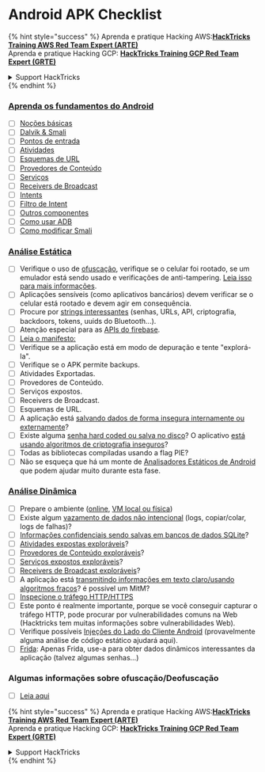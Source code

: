 # Android APK Checklist

{% hint style="success" %}
Aprenda e pratique Hacking AWS:<img src="/.gitbook/assets/arte.png" alt="" data-size="line">[**HackTricks Training AWS Red Team Expert (ARTE)**](https://training.hacktricks.xyz/courses/arte)<img src="/.gitbook/assets/arte.png" alt="" data-size="line">\
Aprenda e pratique Hacking GCP: <img src="/.gitbook/assets/grte.png" alt="" data-size="line">[**HackTricks Training GCP Red Team Expert (GRTE)**<img src="/.gitbook/assets/grte.png" alt="" data-size="line">](https://training.hacktricks.xyz/courses/grte)

<details>

<summary>Support HackTricks</summary>

* Confira os [**planos de assinatura**](https://github.com/sponsors/carlospolop)!
* **Junte-se ao** 💬 [**grupo do Discord**](https://discord.gg/hRep4RUj7f) ou ao [**grupo do telegram**](https://t.me/peass) ou **siga**-nos no **Twitter** 🐦 [**@hacktricks\_live**](https://twitter.com/hacktricks\_live)**.**
* **Compartilhe truques de hacking enviando PRs para o** [**HackTricks**](https://github.com/carlospolop/hacktricks) e [**HackTricks Cloud**](https://github.com/carlospolop/hacktricks-cloud) repositórios do github.

</details>
{% endhint %}

### [Aprenda os fundamentos do Android](android-app-pentesting/#2-android-application-fundamentals)

* [ ] [Noções básicas](android-app-pentesting/#fundamentals-review)
* [ ] [Dalvik & Smali](android-app-pentesting/#dalvik--smali)
* [ ] [Pontos de entrada](android-app-pentesting/#application-entry-points)
* [ ] [Atividades](android-app-pentesting/#launcher-activity)
* [ ] [Esquemas de URL](android-app-pentesting/#url-schemes)
* [ ] [Provedores de Conteúdo](android-app-pentesting/#services)
* [ ] [Serviços](android-app-pentesting/#services-1)
* [ ] [Receivers de Broadcast](android-app-pentesting/#broadcast-receivers)
* [ ] [Intents](android-app-pentesting/#intents)
* [ ] [Filtro de Intent](android-app-pentesting/#intent-filter)
* [ ] [Outros componentes](android-app-pentesting/#other-app-components)
* [ ] [Como usar ADB](android-app-pentesting/#adb-android-debug-bridge)
* [ ] [Como modificar Smali](android-app-pentesting/#smali)

### [Análise Estática](android-app-pentesting/#static-analysis)

* [ ] Verifique o uso de [ofuscação](android-checklist.md#some-obfuscation-deobfuscation-information), verifique se o celular foi rootado, se um emulador está sendo usado e verificações de anti-tampering. [Leia isso para mais informações](android-app-pentesting/#other-checks).
* [ ] Aplicações sensíveis (como aplicativos bancários) devem verificar se o celular está rootado e devem agir em consequência.
* [ ] Procure por [strings interessantes](android-app-pentesting/#looking-for-interesting-info) (senhas, URLs, API, criptografia, backdoors, tokens, uuids do Bluetooth...).
* [ ] Atenção especial para as [APIs do firebase](android-app-pentesting/#firebase).
* [ ] [Leia o manifesto:](android-app-pentesting/#basic-understanding-of-the-application-manifest-xml)
* [ ] Verifique se a aplicação está em modo de depuração e tente "explorá-la".
* [ ] Verifique se o APK permite backups.
* [ ] Atividades Exportadas.
* [ ] Provedores de Conteúdo.
* [ ] Serviços expostos.
* [ ] Receivers de Broadcast.
* [ ] Esquemas de URL.
* [ ] A aplicação está [salvando dados de forma insegura internamente ou externamente](android-app-pentesting/#insecure-data-storage)?
* [ ] Existe alguma [senha hard coded ou salva no disco](android-app-pentesting/#poorkeymanagementprocesses)? O aplicativo [está usando algoritmos de criptografia inseguros](android-app-pentesting/#useofinsecureandordeprecatedalgorithms)?
* [ ] Todas as bibliotecas compiladas usando a flag PIE?
* [ ] Não se esqueça que há um monte de [Analisadores Estáticos de Android](android-app-pentesting/#automatic-analysis) que podem ajudar muito durante esta fase.

### [Análise Dinâmica](android-app-pentesting/#dynamic-analysis)

* [ ] Prepare o ambiente ([online](android-app-pentesting/#online-dynamic-analysis), [VM local ou física](android-app-pentesting/#local-dynamic-analysis))
* [ ] Existe algum [vazamento de dados não intencional](android-app-pentesting/#unintended-data-leakage) (logs, copiar/colar, logs de falhas)?
* [ ] [Informações confidenciais sendo salvas em bancos de dados SQLite](android-app-pentesting/#sqlite-dbs)?
* [ ] [Atividades expostas exploráveis](android-app-pentesting/#exploiting-exported-activities-authorisation-bypass)?
* [ ] [Provedores de Conteúdo exploráveis](android-app-pentesting/#exploiting-content-providers-accessing-and-manipulating-sensitive-information)?
* [ ] [Serviços expostos exploráveis](android-app-pentesting/#exploiting-services)?
* [ ] [Receivers de Broadcast exploráveis](android-app-pentesting/#exploiting-broadcast-receivers)?
* [ ] A aplicação está [transmitindo informações em texto claro/usando algoritmos fracos](android-app-pentesting/#insufficient-transport-layer-protection)? é possível um MitM?
* [ ] [Inspecione o tráfego HTTP/HTTPS](android-app-pentesting/#inspecting-http-traffic)
* [ ] Este ponto é realmente importante, porque se você conseguir capturar o tráfego HTTP, pode procurar por vulnerabilidades comuns na Web (Hacktricks tem muitas informações sobre vulnerabilidades Web).
* [ ] Verifique possíveis [Injeções do Lado do Cliente Android](android-app-pentesting/#android-client-side-injections-and-others) (provavelmente alguma análise de código estático ajudará aqui).
* [ ] [Frida](android-app-pentesting/#frida): Apenas Frida, use-a para obter dados dinâmicos interessantes da aplicação (talvez algumas senhas...)

### Algumas informações sobre ofuscação/Deofuscação

* [ ] [Leia aqui](android-app-pentesting/#obfuscating-deobfuscating-code)

{% hint style="success" %}
Aprenda e pratique Hacking AWS:<img src="/.gitbook/assets/arte.png" alt="" data-size="line">[**HackTricks Training AWS Red Team Expert (ARTE)**](https://training.hacktricks.xyz/courses/arte)<img src="/.gitbook/assets/arte.png" alt="" data-size="line">\
Aprenda e pratique Hacking GCP: <img src="/.gitbook/assets/grte.png" alt="" data-size="line">[**HackTricks Training GCP Red Team Expert (GRTE)**<img src="/.gitbook/assets/grte.png" alt="" data-size="line">](https://training.hacktricks.xyz/courses/grte)

<details>

<summary>Support HackTricks</summary>

* Confira os [**planos de assinatura**](https://github.com/sponsors/carlospolop)!
* **Junte-se ao** 💬 [**grupo do Discord**](https://discord.gg/hRep4RUj7f) ou ao [**grupo do telegram**](https://t.me/peass) ou **siga**-nos no **Twitter** 🐦 [**@hacktricks\_live**](https://twitter.com/hacktricks\_live)**.**
* **Compartilhe truques de hacking enviando PRs para o** [**HackTricks**](https://github.com/carlospolop/hacktricks) e [**HackTricks Cloud**](https://github.com/carlospolop/hacktricks-cloud) repositórios do github.

</details>
{% endhint %}
